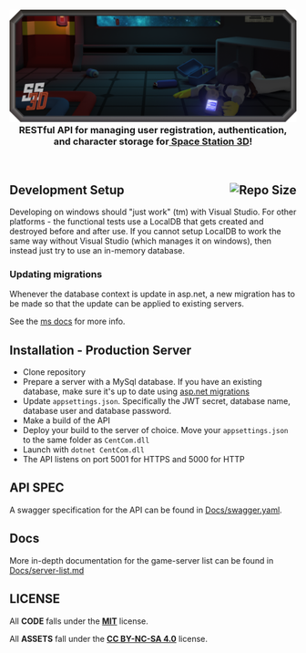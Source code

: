 <h3 align="center"><img src="https://raw.githubusercontent.com/RE-SS3D/SS3D-Art/main/Artwork/Banners/BorderedBanners/SS3DBanner4.png" alt="SS3D_Banner">RESTful API for managing user registration, authentication, and character storage for<a href="https://ss3d.space/"> Space Station 3D</a>!</h3>

<br>

## Development Setup [<img src="https://img.shields.io/github/repo-size/RE-SS3D/SS3D-CentCom?color=gold&style=plastic" alt="Repo Size" align="right">](https://github.com/RE-SS3D/SS3D-CentCom)

Developing on windows should "just work" (tm) with Visual Studio.
For other platforms - the functional tests use a LocalDB that gets created and destroyed before and after use.
If you cannot setup LocalDB to work the same way without Visual Studio (which manages it on windows), then instead
just try to use an in-memory database.

### Updating migrations

Whenever the database context is update in asp.net, a new migration has to be made so that the update
can be applied to existing servers.

See the [ms docs](https://docs.microsoft.com/en-us/ef/core/managing-schemas/migrations/?tabs=dotnet-core-cli#create-a-migration) for more info.

## Installation - Production Server

- Clone repository
- Prepare a server with a MySql database.
  If you have an existing database, make sure it's up to date using [asp.net migrations](https://docs.microsoft.com/en-us/ef/core/managing-schemas/migrations/?tabs=dotnet-core-cli#update-the-database)
- Update `appsettings.json`. Specifically the JWT secret, database name, database user and database password.
- Make a build of the API
- Deploy your build to the server of choice. Move your `appsettings.json` to the same folder as `CentCom.dll`
- Launch with `dotnet CentCom.dll`
- The API listens on port 5001 for HTTPS and 5000 for HTTP

## API SPEC

A swagger specification for the API can be found in [Docs/swagger.yaml](Docs/swagger.yaml).

## Docs

More in-depth documentation for the game-server list can be found in [Docs/server-list.md](Docs/server-list.md)

## LICENSE

All **CODE** falls under the **[MIT](https://github.com/RE-SS3D/.github/blob/main/LICENSE-CODE.md)** license.

All **ASSETS** fall under the **[CC BY-NC-SA 4.0](https://github.com/RE-SS3D/.github/blob/main/LICENSE-ASSETS.md)** license.

